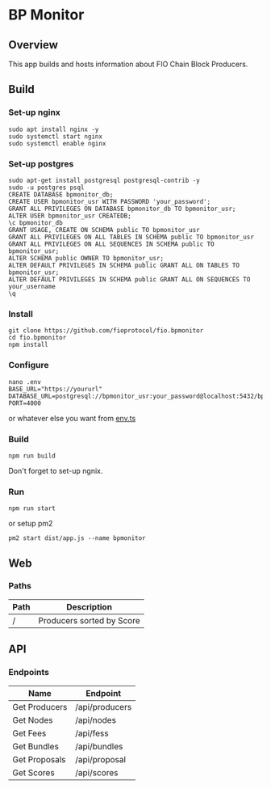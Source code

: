 # BP Monitor

## Overview
This app builds and hosts information about FIO Chain Block Producers.

## Build

### Set-up nginx
```angular2html
sudo apt install nginx -y
sudo systemctl start nginx
sudo systemctl enable nginx
```

### Set-up postgres
```angular2html
sudo apt-get install postgresql postgresql-contrib -y
sudo -u postgres psql
CREATE DATABASE bpmonitor_db;
CREATE USER bpmonitor_usr WITH PASSWORD 'your_password';
GRANT ALL PRIVILEGES ON DATABASE bpmonitor_db TO bpmonitor_usr;
ALTER USER bpmonitor_usr CREATEDB;
\c bpmonitor_db
GRANT USAGE, CREATE ON SCHEMA public TO bpmonitor_usr
GRANT ALL PRIVILEGES ON ALL TABLES IN SCHEMA public TO bpmonitor_usr
GRANT ALL PRIVILEGES ON ALL SEQUENCES IN SCHEMA public TO bpmonitor_usr;
ALTER SCHEMA public OWNER TO bpmonitor_usr;
ALTER DEFAULT PRIVILEGES IN SCHEMA public GRANT ALL ON TABLES TO bpmonitor_usr;
ALTER DEFAULT PRIVILEGES IN SCHEMA public GRANT ALL ON SEQUENCES TO your_username
\q
```

### Install
```angular2html
git clone https://github.com/fioprotocol/fio.bpmonitor
cd fio.bpmonitor
npm install
```

### Configure
```angular2html
nano .env
BASE_URL="https://yoururl"
DATABASE_URL=postgresql://bpmonitor_usr:your_password@localhost:5432/bpmonitor_db
PORT=4000
```
or whatever else you want from [env.ts](https://github.com/fioprotocol/fio.bpmonitor/blob/master/src/config/env.ts)

### Build
```angular2html
npm run build
```
Don't forget to set-up ngnix.

### Run
```angular2html
npm run start
```
or setup pm2
```angular2html
pm2 start dist/app.js --name bpmonitor
```

## Web
### Paths
|Path|Description|
|---|---|
|/|Producers sorted by Score|

## API
### Endpoints
|Name|Endpoint|
|---|---|
|Get Producers|/api/producers|
|Get Nodes|/api/nodes|
|Get Fees|/api/fess|
|Get Bundles|/api/bundles|
|Get Proposals|/api/proposal|
|Get Scores|/api/scores|